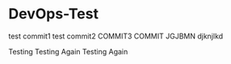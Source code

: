 # DevOps-Test
test commit1
test commit2
COMMIT3
COMMIT
JGJBMN 
djknjlkd

Testing
Testing Again
Testing Again
